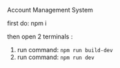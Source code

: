 Account Management System

first do: npm i

then open 2 terminals : 
  1. run command: `npm run build-dev`
  2. run command: `npm run dev`
